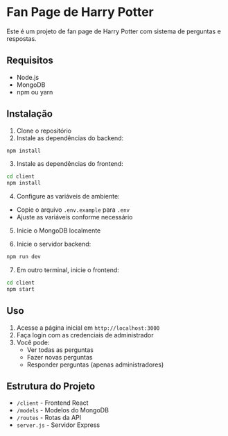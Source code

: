 # Fan Page de Harry Potter

Este é um projeto de fan page de Harry Potter com sistema de perguntas e respostas.

## Requisitos

- Node.js
- MongoDB
- npm ou yarn

## Instalação

1. Clone o repositório
2. Instale as dependências do backend:
```bash
npm install
```

3. Instale as dependências do frontend:
```bash
cd client
npm install
```

4. Configure as variáveis de ambiente:
- Copie o arquivo `.env.example` para `.env`
- Ajuste as variáveis conforme necessário

5. Inicie o MongoDB localmente

6. Inicie o servidor backend:
```bash
npm run dev
```

7. Em outro terminal, inicie o frontend:
```bash
cd client
npm start
```

## Uso

1. Acesse a página inicial em `http://localhost:3000`
2. Faça login com as credenciais de administrador
3. Você pode:
   - Ver todas as perguntas
   - Fazer novas perguntas
   - Responder perguntas (apenas administradores)

## Estrutura do Projeto

- `/client` - Frontend React
- `/models` - Modelos do MongoDB
- `/routes` - Rotas da API
- `server.js` - Servidor Express 